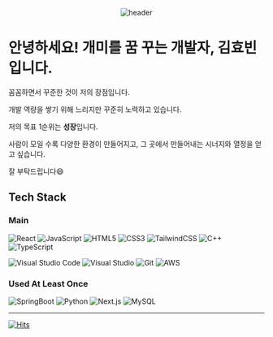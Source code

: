 <div align="center">  

  ![header](https://capsule-render.vercel.app/api?type=waving&color=gradient&customColorList=0,2,2,5,30&height=300&section=header&text=FE%20Developer&fontSize=90)

</div>

  # 안녕하세요! 개미를 꿈 꾸는 개발자, 김효빈입니다.


  꼼꼼하면서 꾸준한 것이 저의 장점입니다.
  
  개발 역량을 쌓기 위해 느리지만 꾸준히 노력하고 있습니다.
  
  저의 목표 1순위는 **성장**입니다.
  
  사람이 모일 수록 다양한 환경이 만들어지고, 그 곳에서 만들어내는 시너지와 열정을 얻고 싶습니다.
  
  잘 부탁드립니다😄

  
  ## Tech Stack 
  ### Main
    
![React](https://img.shields.io/badge/React-61DAFB.svg?style=flat-square&logo=React&logoColor=black)
![JavaScript](https://img.shields.io/badge/JavaScript-F7DF1E?style=flat-square&logo=javascript&logoColor=black)
![HTML5](https://img.shields.io/badge/HTML5-E34F26?style=flat-square&logo=html5&logoColor=white)
![CSS3](https://img.shields.io/badge/CSS3-1572B6?style=flat-square&logo=css3&logoColor=white)
![TailwindCSS](https://img.shields.io/badge/Tailwind%20CSS-06B6D4.svg?style=flat-square&logo=React&logoColor=Tailwind)
![C++](https://img.shields.io/badge/C++-00599C?style=flat-square&logo=C%2B%2B&logoColor=white)
![TypeScript](https://img.shields.io/badge/Typescript-3178C6?style=flat-square&logo=Typescript&logoColor=white)
    
![Visual Studio Code](https://img.shields.io/badge/Visual%20Studio%20Code-0078d7.svg?style=flat-square&logo=visual-studio-code&logoColor=white)
![Visual Studio](https://img.shields.io/badge/Visual%20Studio-5C2D91?style=flat-square&logo=VisualStudio&logoColor=white)
![Git](https://img.shields.io/badge/Git-F05032?style=flat-square&logo=git&logoColor=white)
![AWS](https://img.shields.io/badge/AWS-%23FF9900.svg?style=flat-square&logo=amazon-aws&logoColor=white)

  
  ### Used At Least Once
  ![SpringBoot](https://img.shields.io/badge/SpringBoot-6DB33F?style=flat-square&logo=Spring&logoColor=white)
  ![Python](https://img.shields.io/badge/Python-3776AB?style=flat-square&logo=Python&logoColor=white)
  ![Next.js](https://img.shields.io/badge/Next.js-000000?style=flat-square&logo=Next.js&logoColor=white)
  ![MySQL](https://img.shields.io/badge/MySQL-4479A1?style=flat-square&logo=MySQL&logoColor=white)
  

  <hr/>
    
  [![Hits](https://hits.seeyoufarm.com/api/count/incr/badge.svg?url=https%3A%2F%2Fgithub.com%2Fkmyobin&count_bg=%234FB4FF&title_bg=%2340DBFE&icon=&icon_color=%23E7E7E7&title=hits&edge_flat=false)](https://hits.seeyoufarm.com)
